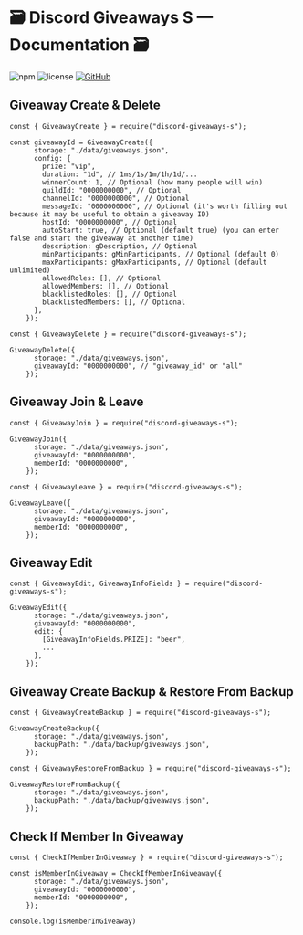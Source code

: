 # 🗃️ Discord Giveaways S — Documentation 🗃️
![npm](https://img.shields.io/npm/v/discord-giveaways-s)
![license](https://img.shields.io/npm/l/discord-giveaways-s)
[![GitHub](https://img.shields.io/badge/GitHub-View-blue?logo=github)](https://github.com/DBM-POLSKA/discord-giveaways-s)

## Giveaway Create & Delete
```
const { GiveawayCreate } = require("discord-giveaways-s");

const giveawayId = GiveawayCreate({
      storage: "./data/giveaways.json",
      config: {
        prize: "vip",
        duration: "1d", // 1ms/1s/1m/1h/1d/...
        winnerCount: 1, // Optional (how many people will win)
        guildId: "0000000000", // Optional
        channelId: "0000000000", // Optional
        messageId: "0000000000", // Optional (it's worth filling out because it may be useful to obtain a giveaway ID)
        hostId: "0000000000", // Optional
        autoStart: true, // Optional (default true) (you can enter false and start the giveaway at another time)
        description: gDescription, // Optional
        minParticipants: gMinParticipants, // Optional (default 0)
        maxParticipants: gMaxParticipants, // Optional (default unlimited)
        allowedRoles: [], // Optional
        allowedMembers: [], // Optional
        blacklistedRoles: [], // Optional
        blacklistedMembers: [], // Optional
      },
    });
```
```
const { GiveawayDelete } = require("discord-giveaways-s");

GiveawayDelete({
      storage: "./data/giveaways.json",
      giveawayId: "0000000000", // "giveaway_id" or "all"
    });
```

## Giveaway Join & Leave
```
const { GiveawayJoin } = require("discord-giveaways-s");

GiveawayJoin({
      storage: "./data/giveaways.json",
      giveawayId: "0000000000",
      memberId: "0000000000",
    });
```
```
const { GiveawayLeave } = require("discord-giveaways-s");

GiveawayLeave({
      storage: "./data/giveaways.json",
      giveawayId: "0000000000",
      memberId: "0000000000",
    });
```

## Giveaway Edit
```
const { GiveawayEdit, GiveawayInfoFields } = require("discord-giveaways-s");

GiveawayEdit({
      storage: "./data/giveaways.json",
      giveawayId: "0000000000",
      edit: {
        [GiveawayInfoFields.PRIZE]: "beer",
        ...
      },
    });
```

## Giveaway Create Backup & Restore From Backup
```
const { GiveawayCreateBackup } = require("discord-giveaways-s");

GiveawayCreateBackup({
      storage: "./data/giveaways.json",
      backupPath: "./data/backup/giveaways.json",
    });
```
```
const { GiveawayRestoreFromBackup } = require("discord-giveaways-s");

GiveawayRestoreFromBackup({
      storage: "./data/giveaways.json",
      backupPath: "./data/backup/giveaways.json",
    });
```

## Check If Member In Giveaway
```
const { CheckIfMemberInGiveaway } = require("discord-giveaways-s");

const isMemberInGiveaway = CheckIfMemberInGiveaway({
      storage: "./data/giveaways.json",
      giveawayId: "0000000000",
      memberId: "0000000000",
    });

console.log(isMemberInGiveaway)
```

